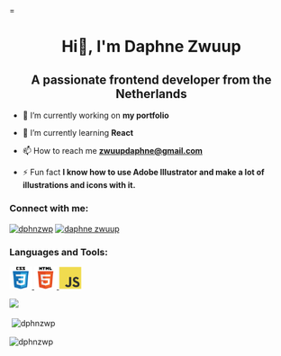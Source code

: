 =<h1 align="center">Hi👋, I'm Daphne Zwuup</h1>

<h2 align="center">A passionate frontend developer from the Netherlands</h3>


- 🔭 I’m currently working on **my portfolio**

- 🌱 I’m currently learning **React**

- 📫 How to reach me **zwuupdaphne@gmail.com**

- ⚡ Fun fact **I know how to use Adobe Illustrator and make a lot of illustrations and icons with it.**

<h3 align="left">Connect with me:</h3>
<p align="left">
<a href="https://codepen.io/dphnzwp" target="blank"><img align="center" src="https://raw.githubusercontent.com/rahuldkjain/github-profile-readme-generator/master/src/images/icons/Social/codepen.svg" alt="dphnzwp" height="30" width="40" /></a>
<a href="https://linkedin.com/in/daphne zwuup" target="blank"><img align="center" src="https://raw.githubusercontent.com/rahuldkjain/github-profile-readme-generator/master/src/images/icons/Social/linked-in-alt.svg" alt="daphne zwuup" height="30" width="40" /></a>
</p>

<h3 align="left">Languages and Tools:</h3>
<p align="left"> <a href="https://www.w3schools.com/css/" target="_blank" rel="noreferrer"> <img src="https://raw.githubusercontent.com/devicons/devicon/master/icons/css3/css3-original-wordmark.svg" alt="css3" width="40" height="40"/> </a> <a href="https://www.w3.org/html/" target="_blank" rel="noreferrer"> <img src="https://raw.githubusercontent.com/devicons/devicon/master/icons/html5/html5-original-wordmark.svg" alt="html5" width="40" height="40"/> </a> <a href="https://developer.mozilla.org/en-US/docs/Web/JavaScript" target="_blank" rel="noreferrer"> <img src="https://raw.githubusercontent.com/devicons/devicon/master/icons/javascript/javascript-original.svg" alt="javascript" width="40" height="40"/> </a> </p>

<img src="https://github-readme-stats.vercel.app/api/top-langs?username=dphnzwp&layout=compact"/>

<p>&nbsp;<img align="center" src="https://github-readme-stats.vercel.app/api?username=dphnzwp&show_icons=true&locale=en" alt="dphnzwp" /></p>

<p><img align="center" src="https://github-readme-streak-stats.herokuapp.com/?user=dphnzwp&" alt="dphnzwp" /></p>
